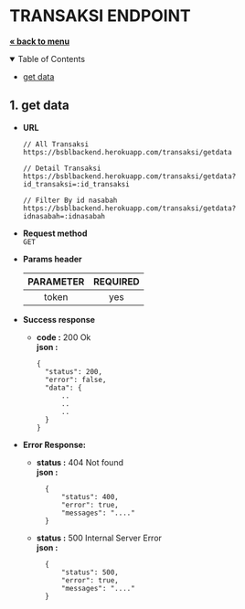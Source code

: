 # TRANSAKSI ENDPOINT
<a href="../../README.md"><strong>« back to menu</strong></a>

<details open="open">
  <summary>Table of Contents</summary>
  <ul>
    <li><a href="#1-get-data">get data</a></li>
  </ul>
</details>

## 1. get data
* **URL** <br>
    ```
    // All Transaksi
    https://bsblbackend.herokuapp.com/transaksi/getdata
    
    // Detail Transaksi
    https://bsblbackend.herokuapp.com/transaksi/getdata?id_transaksi=:id_transaksi
    
    // Filter By id nasabah
    https://bsblbackend.herokuapp.com/transaksi/getdata?idnasabah=:idnasabah
    ```
* **Request method** <br>
`GET`
* **Params header** <br>

    | PARAMETER  | REQUIRED | 
    | :--:       |  :--:    | 
    |token       | yes      |

* **Success response**
    * **code :** 200 Ok<br />
      **json :** 
      ```
      {
        "status": 200,
        "error": false,
        "data": {
            ..
            ..
            ..
        }
      }
      ```
* **Error Response:**
    * **status :** 404 Not found<br />
      **json :** 
      ```
        {
            "status": 400,
            "error": true,
            "messages": "...."
        }
      ```
    * **status :** 500 Internal Server Error<br />
      **json :** 
      ```
        {
            "status": 500,
            "error": true,
            "messages": "...."
        }
      ```
